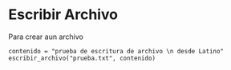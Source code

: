 # Escribir Archivo
Para crear aun archivo 

```
contenido = "prueba de escritura de archivo \n desde Latino"
escribir_archivo("prueba.txt", contenido)
```

